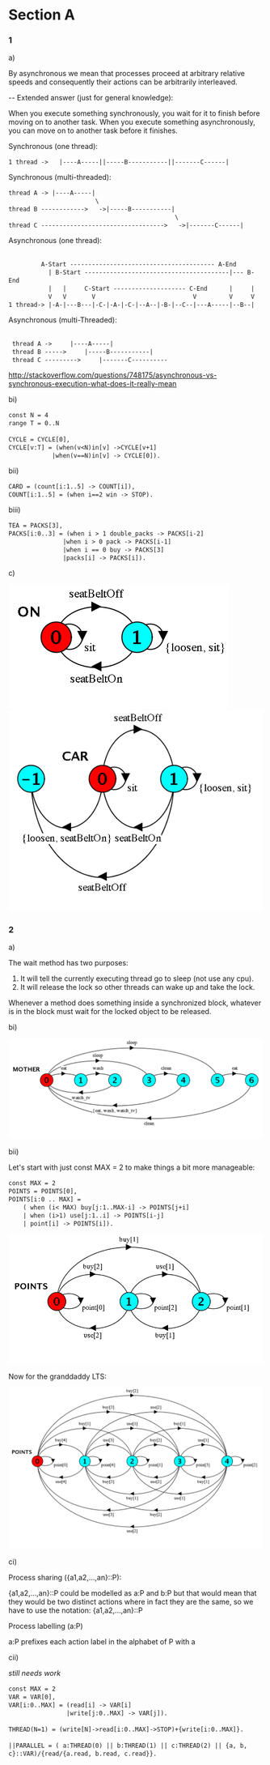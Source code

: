 # Section A
### 1

a)

By asynchronous we mean that processes proceed at arbitrary relative speeds and consequently their actions can be arbitrarily interleaved.

-- Extended answer (just for general knowledge):

When you execute something synchronously, you wait for it to finish before moving on to another task. When you execute something asynchronously, you can move on to another task before it finishes.

Synchronous (one thread):
```
1 thread ->   |----A-----||-----B-----------||-------C------|
```
Synchronous (multi-threaded):
```
thread A -> |----A-----|   
                        \  
thread B ------------>   ->|-----B-----------|   
                                              \   
thread C ---------------------------------->   ->|-------C------| 
```
Asynchronous (one thread):
```

         A-Start ---------------------------------------- A-End   
           | B-Start ----------------------------------------|--- B-End   
           |   |     C-Start -------------------- C-End      |     |   
           V   V       V                           V         V     V      
1 thread-> |-A-|---B---|-C-|-A-|-C-|--A--|-B-|--C--|---A-----|--B--| 
```
Asynchronous (multi-Threaded):
```

 thread A ->     |----A-----|
 thread B ----->     |-----B-----------| 
 thread C --------->     |-------C----------
 ```
 http://stackoverflow.com/questions/748175/asynchronous-vs-synchronous-execution-what-does-it-really-mean
 
 bi)
 
 ```
const N = 4
range T = 0..N

CYCLE = CYCLE[0],
CYCLE[v:T] = (when(v<N)in[v] ->CYCLE[v+1]
			 |when(v==N)in[v] -> CYCLE[0]).

 ```
 
 bii)
 ```
CARD = (count[i:1..5] -> COUNT[i]),
COUNT[i:1..5] = (when i==2 win -> STOP).
 ```
 
 biii)
 ```
TEA = PACKS[3],
PACKS[i:0..3] = (when i > 1 double_packs -> PACKS[i-2]
				|when i > 0 pack -> PACKS[i-1]
				|when i == 0 buy -> PACKS[3]
				|packs[i] -> PACKS[i]).
 ```
 
 c)
 
 ![alt text](images/2015-1dii.png "Logo Title Text 1")
 ![alt text](images/2015-1di.png "Logo Title Text 1")
 
 
### 2

a)

The wait method has two purposes:

1. It will tell the currently executing thread go to sleep (not use any cpu).
2. It will release the lock so other threads can wake up and take the lock.

Whenever a method does something inside a synchronized block, whatever is in the block must wait for the locked object to be released.

bi)

![alt text](images/2015-2bi.png "Something")

bii)

Let's start with just const MAX = 2 to make things a bit more manageable:
```
const MAX = 2
POINTS = POINTS[0],
POINTS[i:0 .. MAX] = 
	( when (i< MAX) buy[j:1..MAX-i] -> POINTS[j+i]
	| when (i>1) use[j:1..i] -> POINTS[i-j]
	| point[i] -> POINTS[i]).

```

 ![alt text](images/2015-2bii.png "Logo Title Text 1")
 
 Now for the granddaddy LTS:
 
 
 ![alt text](images/2015-2bii-2.png "Logo Title Text 1")

ci)

Process sharing ({a1,a2,...,an}::P):

{a1,a2,...,an}::P could be modelled as a:P and b:P but that would mean that they would be two distinct 
actions where in fact they are the same, so we have to use the notation: {a1,a2,...,an}::P

Process labelling (a:P)

a:P prefixes each action label in the alphabet of P with a

cii)

*still needs work*
```
const MAX = 2
VAR = VAR[0],
VAR[i:0..MAX] = (read[i] -> VAR[i] 
				|write[j:0..MAX] -> VAR[j]).

THREAD(N=1) = (write[N]->read[i:0..MAX]->STOP)+{write[i:0..MAX]}.

||PARALLEL = ( a:THREAD(0) || b:THREAD(1) || c:THREAD(2) || {a, b, c}::VAR)/{read/{a.read, b.read, c.read}}.
```




